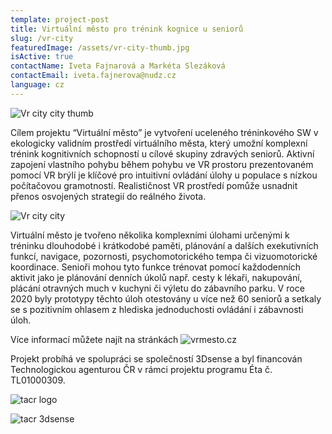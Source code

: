```yaml
---
template: project-post
title: Virtuální město pro trénink kognice u seniorů
slug: /vr-city
featuredImage: /assets/vr-city-thumb.jpg
isActive: true
contactName: Iveta Fajnarová a Markéta Slezáková
contactEmail: iveta.fajnerova@nudz.cz
language: cz
---
```


![Vr city city thumb](/vr-city-thumb.jpg)

Cílem projektu “Virtuální město” je vytvoření uceleného tréninkového SW v ekologicky validním prostředí virtuálního města, který umožní komplexní trénink kognitivních schopností u cílové skupiny zdravých seniorů. Aktivní zapojení vlastního pohybu během pohybu ve VR prostoru prezentovaném pomocí VR brýlí je klíčové pro intuitivní ovládání úlohy u populace s nízkou počítačovou gramotností. Realističnost VR prostředí pomůže usnadnit přenos osvojených strategií do reálného života.

![Vr city city](/vr-vs-monitor-graf.jpg)

Virtuální město je tvořeno několika komplexními úlohami určenými k tréninku dlouhodobé i krátkodobé paměti, plánování a dalších exekutivních funkcí, navigace, pozornosti, psychomotorického tempa či vizuomotorické koordinace. Senioři mohou tyto funkce trénovat pomocí každodenních aktivit jako je plánování denních úkolů např. cesty k lékaři, nakupování, plácání otravných much v kuchyni či výletu do zábavního parku. V roce 2020 byly prototypy těchto úloh otestovány u více než 60 seniorů a setkaly se s pozitivním ohlasem z hlediska jednoduchosti ovládání i zábavnosti úloh.

Více informací můžete najít na stránkách ![vrmesto.cz](/https://vrmesto.cz/)

Projekt probíhá ve spolupráci se společností 3Dsense a byl financován Technologickou agenturou ČR v rámci projektu programu Éta č. TL01000309.

![tacr logo](/logo-tacr.png)

![tacr 3dsense](/logo-3dsense.png)

